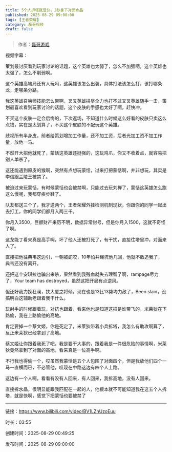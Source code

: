 ```yaml
---
title: 5个人拆塔就是快，2秒拿下对面水晶
published: 2025-08-29 09:00:00
tags: [王者荣耀]
category: 磊哥视频
draft: false
---
```



> 作者：[磊哥游戏](https://space.bilibili.com/268941858)

视频字幕：

策划最讨厌看到玩家讨论的话题，这个英雄也太弱了，怎么不加强啊，这个英雄也太强了，怎么不削弱啊。

这个英雄高端局还有人玩吗，这英雄该怎么出装，具体打法该怎么打，该打哪条龙，走哪条分路。

我这英雄召唤师技能怎么带啊，叉叉英雄拼尽全力也打不过叉叉英雄随手一击，策划最喜欢看到玩家讨论的话题，这个皮肤的手感也太好了啊，赶快冲。

不买这个皮肤一定会后悔的，下次返场，不知道什么时候这么好看的皮肤只卖这么点钱，实在是太划算了，不买这个皮肤的不配玩这个英雄。

歧视所有半身皮，前者给策划增加工作量，还不加工资，后者光加工资不加工作量，放他一马。

不然开大招他就死了，蒙恬这英雄还挺强的，这玩鸡爪，你又不收着点，就容易把别人单杀了。

这还能遇到原皮的猴啊，突然有点想玩蒙恬，过来打把蒙恬啊，并非想玩，其实是李信跟兰陵王被禁了。

被迫过来玩蒙恬，有时候蒙恬也会被禁啊，只能过去玩刘禅了，蒙恬这英雄怎么跑这么慢呢，我都穿疾步鞋了。

队友都送三个了，我才送两个，王者荣耀外挂检测机制现状，你跟你的同学一起出去打工，你的同学们都月入两三千。

你月入3500，巨额财产来历不明，数据异常封号，但是你月入1500，这就不奇怪了啊。

这龙能丁看来真是高手啊，坏了他人还被打死了，有干扰，直接往塔里冲，对面来人了。

直接把他往典韦这边引，一朝被蛇咬，10年怕井绳坑他几回，他就不敢追我了，典韦还没有离开。

还把这个安琪拉也骗出来杀，果然看到我残血就失去理智了啊，rampage尽力了，Your team has destroyed，虽然这把开局有点逆风。

但还好我力挽狂澜，扶大厦之将倾，现在也是13比13势均力敌了，Been slain，没搞明白这辅助老跟着我干什么。

玩射手的时候跟着玩，对抗也跟着，看来他也是知道这把是谁带飞的，米莱狄在下路偷，我在上路偷他的高地。

肯定要掉一个蔡文姬，你是死定了，米莱狄带着小兵拆塔，我怎么有助攻啊算了，反正米莱狄已经拿到了高地。

蔡文姬让你跟着我死了吧，我是要干大事的，跟着我是一件很危险的事情啊，米莱狄竟然拿到了对面的高地，看来真是一位高手啊。

不行我也得偷一个，哎虽然我蒙恬是五个人包围了对面四个，但是我放他们四个一马一直横而已，不必管他，哎现在中路这边有四个人上路。

这边有一个人啊，看看有没有人回来，有人回来，我拆高地，没有人回来。

直接拆水晶，很明显能跟我匹配在一起的人，他根本就不可能知道我在这五个人拆塔，就是快啊，感觉下把蒙恬也要被禁了

---

链接：https://www.bilibili.com/video/BV1LZhUzoEuu

时长：03:55

创建时间：2025-08-29 00:49:25

发布时间：2025-08-29 09:00:00

